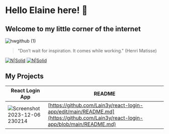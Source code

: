 # Hello Elaine here! 👋
## Welcome to my little corner of the internet

![hwgithub (1)](https://github.com/Lain3y/Lain3y/assets/132710326/af93804f-e81d-4a3d-b955-99f22cded361)



>“Don’t wait for inspiration. It comes while working." 
(Henri Matisse)

[![N|Solid](https://camo.githubusercontent.com/591c02e8ff595d43e0b35b1b29aed639a7154b959cd8f8c854b9e176d885b094/68747470733a2f2f696d672e736869656c64732e696f2f62616467652f4c696e6b6564496e2d3030373742353f7374796c653d666f722d7468652d6261646765266c6f676f3d6c696e6b6564696e266c6f676f436f6c6f723d7768697465)](https://www.linkedin.com/in/elaine-jackson-hunter/)
[![N|Solid](https://img.shields.io/badge/Instagram-E4405F?style=for-the-badge&logo=instagram&logoColor=white)](https://www.instagram.com/mummyiscoding/)

## My Projects

| React Login App | README |
| ------ | ------ |
| ![Screenshot 2023-12-06 230214](https://github.com/Lain3y/Lain3y/assets/132710326/3a64e093-3c2c-4421-bdeb-9b01ee32535e) | [https://github.com/Lain3y/react-login-app/edit/main/README.md](https://github.com/Lain3y/react-login-app/blob/main/README.md)|
